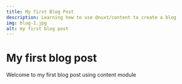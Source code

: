 ```yaml
---
title: My first Blog Post
description: Learning how to use @nuxt/content to create a blog
img: blog-1.jpg
alt: my first blog post
---
```


# My first blog post

Welcome to my first blog post using content module

